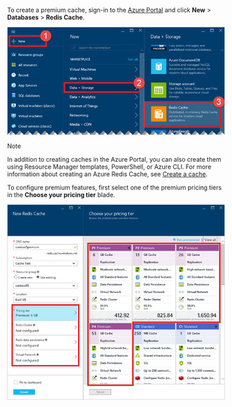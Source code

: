 To create a premium cache, sign-in to the [Azure Portal](https://portal.azure.cn) and click **New** > **Databases** > **Redis Cache**.

![Create cache](./media/redis-cache-premium-create/redis-cache-new-cache-menu.png)

> [!NOTE]
> In addition to creating caches in the Azure Portal, you can also create them using Resource Manager templates, PowerShell, or Azure CLI. For more information about creating an Azure Redis Cache, see [Create a cache](../articles/redis-cache/cache-dotnet-how-to-use-azure-redis-cache.md#create-a-cache).
> 
> 

To configure premium features, first select one of the premium pricing tiers in the **Choose your pricing tier** blade.

![Choose your pricing tier](./media/redis-cache-premium-create/redis-cache-premium-pricing-tier.png)